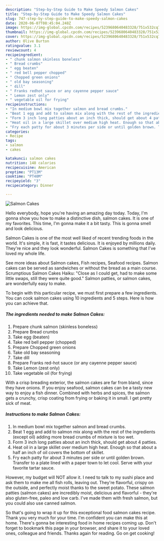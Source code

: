 ```yaml
---
description: "Step-by-Step Guide to Make Speedy Salmon Cakes"
title: "Step-by-Step Guide to Make Speedy Salmon Cakes"
slug: 747-step-by-step-guide-to-make-speedy-salmon-cakes
date: 2020-06-07T08:45:04.248Z
image: https://img-global.cpcdn.com/recipes/5239680640483328/751x532cq70/salmon-cakes-recipe-main-photo.jpg
thumbnail: https://img-global.cpcdn.com/recipes/5239680640483328/751x532cq70/salmon-cakes-recipe-main-photo.jpg
cover: https://img-global.cpcdn.com/recipes/5239680640483328/751x532cq70/salmon-cakes-recipe-main-photo.jpg
author: Olive Burton
ratingvalue: 3.1
reviewcount: 4
recipeingredient:
- " chunk salmon skinless boneless"
- " Bread crumbs"
- " egg beaten"
- " red bell pepper chopped"
- " Chopped green onions"
- " old bay seasoning"
- " dill"
- " Franks redhot sauce or any cayenne pepper sauce"
- " Lemon zest only"
- " vegetable oil for frying"
recipeinstructions:
- "In medium bowl mix together salmon and bread crumbs."
- "Beat 1 egg and add to salmon mix along with the rest of the ingredients (except oil) adding more bread crumbs of mixture is too wet."
- "Form 3 inch long patties about an inch thick, should get about 4 patties."
- "Heat oil in a large skillet over medium high heat. Enough so that about a half an inch of oil covers the bottom of skillet."
- "Fry each patty for about 3 minutes per side or until golden brown. Transfer to a plate lined with a paper town to let cool. Serve with your favorite tartar sauce."
categories:
- Recipe
tags:
- salmon
- cakes

katakunci: salmon cakes 
nutrition: 148 calories
recipecuisine: American
preptime: "PT13M"
cooktime: "PT40M"
recipeyield: "3"
recipecategory: Dinner

---
```



![Salmon Cakes](https://img-global.cpcdn.com/recipes/5239680640483328/751x532cq70/salmon-cakes-recipe-main-photo.jpg)

Hello everybody, hope you're having an amazing day today. Today, I'm gonna show you how to make a distinctive dish, salmon cakes. It is one of my favorites. This time, I'm gonna make it a bit tasty. This is gonna smell and look delicious.

Salmon Cakes is one of the most well liked of recent trending foods in the world. It's simple, it is fast, it tastes delicious. It is enjoyed by millions daily. They're nice and they look wonderful. Salmon Cakes is something that I've loved my whole life.

See more ideas about Salmon cakes, Fish recipes, Seafood recipes. Salmon cakes can be served as sandwiches or without the bread as a main course. Scrumptious Salmon Cakes Haiku: &#34;Close as I could get, had to make some little swaps, still they were quite good.&#34; Salmon patties, or salmon cakes, are wonderfully easy to make.


To begin with this particular recipe, we must first prepare a few ingredients. You can cook salmon cakes using 10 ingredients and 5 steps. Here is how you can achieve that.

<!--inarticleads1-->

##### The ingredients needed to make Salmon Cakes:

1. Prepare  chunk salmon (skinless boneless)
1. Prepare  Bread crumbs
1. Take  egg (beaten)
1. Take  red bell pepper (chopped)
1. Prepare  Chopped green onions
1. Take  old bay seasoning
1. Take  dill
1. Prepare  Franks red-hot sauce (or any cayenne pepper sauce)
1. Take  Lemon (zest only)
1. Take  vegetable oil (for frying)


With a crisp breading exterior, the salmon cakes are far from bland, since they have onions. If you enjoy seafood, salmon cakes can be a tasty new way to enjoy a fish dinner. Combined with herbs and spices, the salmon gets a crunchy, crisp coating from frying or baking it in small. I get pretty sick of meat. 

<!--inarticleads2-->

##### Instructions to make Salmon Cakes:

1. In medium bowl mix together salmon and bread crumbs.
1. Beat 1 egg and add to salmon mix along with the rest of the ingredients (except oil) adding more bread crumbs of mixture is too wet.
1. Form 3 inch long patties about an inch thick, should get about 4 patties.
1. Heat oil in a large skillet over medium high heat. Enough so that about a half an inch of oil covers the bottom of skillet.
1. Fry each patty for about 3 minutes per side or until golden brown. Transfer to a plate lined with a paper town to let cool. Serve with your favorite tartar sauce.


However, my budget will NOT allow it. I need to talk to my sushi place and ask them to make me all fish rolls, leaving out. They&#39;re flavorful, crispy on the outside, and perfectly moist thanks to the sweet potato. These salmon patties (salmon cakes) are incredibly moist, delicious and flavorful - they&#39;re also gluten-free, paleo and low carb. I&#39;ve made them with fresh salmon, but you could also use canned salmon. 

So that's going to wrap it up for this exceptional food salmon cakes recipe. Thank you very much for your time. I'm confident you can make this at home. There's gonna be interesting food in home recipes coming up. Don't forget to bookmark this page in your browser, and share it to your loved ones, colleague and friends. Thanks again for reading. Go on get cooking!

